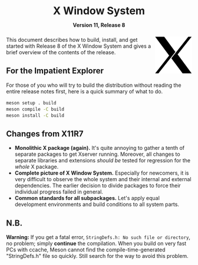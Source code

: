 <h1 align="center">X Window System<br/>
<span style="font-size:0.5em;">Version 11, Release 8</span>
</h1>

<img src="doc/X11.png" width=100 align="right"/>

This document describes how to build, install, and get started with Release 8 of the X Window System and gives a brief overview of the contents of the release.

## For the Impatient Explorer

For those of you who will try to build the distribution without reading the entire release notes first, here is a quick summary of what to do.

```sh
meson setup . build
meson compile -C build
meson install -C build
```

## Changes from X11R7
- **Monolithic X package (again).**
It's quite annoying to gather a tenth of separate packages to get Xserver running. Moreover, all changes to separate libraries and extensions *should be* tested for regression for the *whole* X package.
- **Complete picture of X Window System.** Especially for newcomers, it is very difficult to observe the whole system and their internal and external dependencies. The earlier decision to divide packages to force their individual progress failed in general.
- **Common standards for all subpackages.** Let's apply equal development environments and build conditions to all system parts.

## N.B.
**Warning:** If you get a fatal error, `StringDefs.h: No such file or directory`, no problem; simply **continue** the compilation. When you build on very fast PCs with ccache, Meson cannot find the compile-time-generated "StringDefs.h" file so quickly. Still search for the way to avoid this problem.

